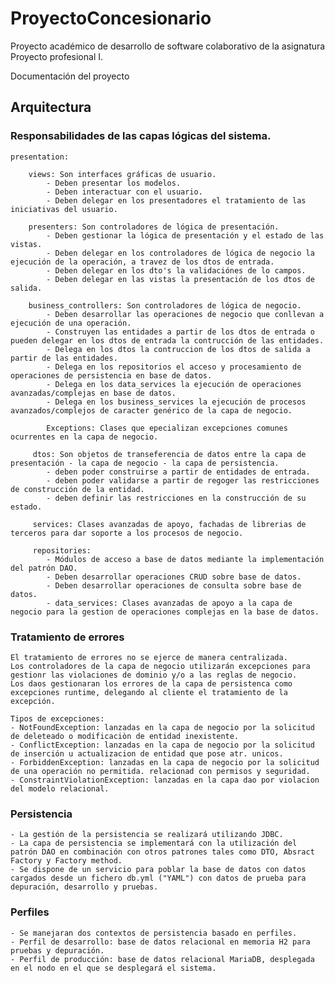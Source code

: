 # ProyectoConcesionario
Proyecto académico de desarrollo de software colaborativo de la asignatura Proyecto profesional I.

Documentación del proyecto  

## Arquitectura

### Responsabilidades de las capas lógicas del sistema.

    presentation:

        views: Son interfaces gráficas de usuario.
            - Deben presentar los modelos.
            - Deben interactuar con el usuario.
            - Deben delegar en los presentadores el tratamiento de las iniciativas del usuario.

        presenters: Son controladores de lógica de presentación.
            - Deben gestionar la lógica de presentación y el estado de las vistas.
            - Deben delegar en los controladores de lógica de negocio la ejecución de la operación, a travez de los dtos de entrada.
            - Deben delegar en los dto's la validaciónes de lo campos.
            - Deben delegar en las vistas la presentación de los dtos de salida.

        business_controllers: Son controladores de lógica de negocio.
            - Deben desarrollar las operaciones de negocio que conllevan a ejecución de una operación.
            - Construyen las entidades a partir de los dtos de entrada o pueden delegar en los dtos de entrada la contrucción de las entidades.
            - Delega en los dtos la contruccion de los dtos de salida a partir de las entidades.
            - Delega en los repositorios el acceso y procesamiento de operaciones de persistencia en base de datos.
            - Delega en los data_services la ejecución de operaciones avanzadas/complejas en base de datos.
            - Delega en los business_services la ejecución de procesos avanzados/complejos de caracter genérico de la capa de negocio.
   
            Exceptions: Clases que epecializan excepciones comunes ocurrentes en la capa de negocio.
  
         dtos: Son objetos de transeferencia de datos entre la capa de presentación - la capa de negocio - la capa de persistencia. 
            - deben poder construirse a partir de entidades de entrada. 
            - deben poder validarse a partir de regoger las restricciones de construcción de la entidad.
            - deben definir las restricciones en la construcción de su estado.

         services: Clases avanzadas de apoyo, fachadas de librerias de terceros para dar soporte a los procesos de negocio.

         repositories: 
            - Módulos de acceso a base de datos mediante la implementación del patrón DAO.
            - Deben desarrollar operaciones CRUD sobre base de datos.
            - Deben desarrollar operaciones de consulta sobre base de datos.
            - data_services: Clases avanzadas de apoyo a la capa de negocio para la gestion de operaciones complejas en la base de datos.

### Tratamiento de errores

    El tratamiento de errores no se ejerce de manera centralizada.
    Los controladores de la capa de negocio utilizarán excepciones para gestionr las violaciones de dominio y/o a las reglas de negocio.
    Los daos gestionaran los errores de la capa de persistenca como excepciones runtime, delegando al cliente el tratamiento de la excepción.
    
    Tipos de excepciones:
    - NotFoundException: lanzadas en la capa de negocio por la solicitud de deleteado o modificaciòn de entidad inexistente.
    - ConflictException: lanzadas en la capa de negocio por la solicitud de inserción u actualizacion de entidad que pose atr. unicos.
    - ForbiddenException: lanzadas en la capa de negocio por la solicitud de una operación no permitida. relacionad con permisos y seguridad.
    - ConstraintViolationException: lanzadas en la capa dao por violacion del modelo relacional.

### Persistencia

    - La gestión de la persistencia se realizará utilizando JDBC.
    - La capa de persistencia se implementará con la utilización del patrón DAO en combinación con otros patrones tales como DTO, Absract Factory y Factory method.
    - Se dispone de un servicio para poblar la base de datos con datos cargados desde un fichero db.yml ("YAML") con datos de prueba para depuración, desarrollo y pruebas.
  
### Perfiles

    - Se manejaran dos contextos de persistencia basado en perfiles.
    - Perfil de desarrollo: base de datos relacional en memoria H2 para pruebas y depuración.
    - Perfil de producción: base de datos relacional MariaDB, desplegada en el nodo en el que se desplegará el sistema.
